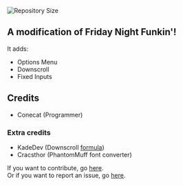 ![Repository Size](https://img.shields.io/github/repo-size/MaxWasTak3n/Funkin)


<!---ADD GAMEPLAY GIFS!!!!--->

## A modification of Friday Night Funkin'!

It adds:
* Options Menu
* Downscroll
* Fixed Inputs

## Credits

* Conecat (Programmer)

### Extra credits

* KadeDev (Downscroll [formula](https://github.com/MaxWasTak3n/Funkin/blob/e2e35d2b26bcd14f76a52f545b24af1d2e8877f0/source/PlayState.hx#L1555))
* Cracsthor (PhantomMuff font converter)

If you want to contribute, go [here](https://github.com/MaxWasTak3n/Funkin/pulls). <br>
Or if you want to report an issue, go [here](https://github.com/MaxWasTak3n/Funkin/issues).